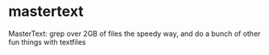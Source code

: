 # mastertext
MasterText: grep over 2GB of files the speedy way, and do a bunch of other fun things with textfiles
